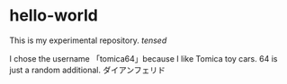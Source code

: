 # hello-world
This is my experimental repository. *tensed*

I chose the username 「tomica64」because I like Tomica toy cars. 64 is just a random additional.
ダイアンフェリド

